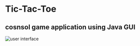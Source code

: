 # Tic-Tac-Toe
## cosnsol game application using Java GUI 
![user interface](https://imgur.com/a/HiZjtz8)

